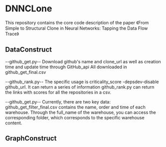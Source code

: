 # DNNCLone
This repository contains the core code description of the paper 《From Simple to Structural Clone in Neural Networks: Tapping the Data Flow Trace》

## DataConstruct

--github_get.py--
Download github's name and clone_url as well as creation time and update time through GitHub_api
All downloaded in github_get_final.csv

--github_rank.py--
The specific usage is criticality_score -depsdev-disable github_url. It can return a series of information github_rank.py can return the links with scores for all the repositories in a csv.

--github_get.py--
Currently, there are two key data: github_get_filter_final.csv contains the name, order and time of each warehouse. Through the full_name of the warehouse, you can access the corresponding folder, which corresponds to the specific warehouse content.

## GraphConstruct
